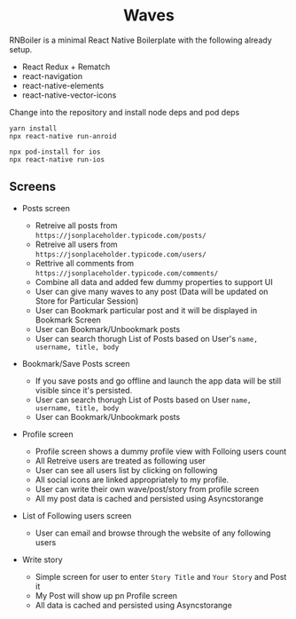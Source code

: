<h1 align="center">
    Waves
</h1>

RNBoiler is a minimal React Native Boilerplate with the following already setup.

- React Redux + Rematch
- react-navigation
- react-native-elements
- react-native-vector-icons

Change into the repository and install node deps and pod deps

```
yarn install
npx react-native run-anroid

npx pod-install for ios
npx react-native run-ios
```

## Screens

- Posts screen
  - Retreive all posts from `https://jsonplaceholder.typicode.com/posts/`
  - Retreive all users from `https://jsonplaceholder.typicode.com/users/`
  - Rettrive all comments from `https://jsonplaceholder.typicode.com/comments/`
  - Combine all data and added few dummy properties to support UI
  - User can give many waves to any post (Data will be updated on Store for Particular Session)
  - User can Bookmark particular post and it will be displayed in Bookmark Screen
  - User can Bookmark/Unbookmark posts
  - User can search thorugh List of Posts based on User's `name, username, title, body`
- Bookmark/Save Posts screen

  - If you save posts and go offline and launch the app data will be still visible since it's persisted.
  - User can search thorugh List of Posts based on User `name, username, title, body`
  - User can Bookmark/Unbookmark posts

- Profile screen

  - Profile screen shows a dummy profile view with Folloing users count
  - All Retreive users are treated as following user
  - User can see all users list by clicking on following
  - All social icons are linked appropriately to my profile.
  - User can write their own wave/post/story from profile screen
  - All my post data is cached and persisted using Asyncstorange

- List of Following users screen

  - User can email and browse through the website of any following users

- Write story
  - Simple screen for user to enter `Story Title` and `Your Story` and Post it
  - My Post will show up pn Profile screen
  - All data is cached and persisted using Asyncstorange
